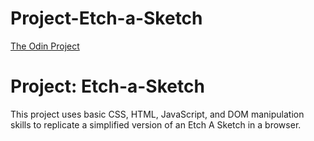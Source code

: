 # Project-Etch-a-Sketch

[The Odin Project](https://www.theodinproject.com/lessons/foundations-etch-a-sketch)

# Project: Etch-a-Sketch

This project uses basic CSS, HTML, JavaScript, and DOM manipulation skills to replicate a simplified version of an Etch A Sketch in a browser.
